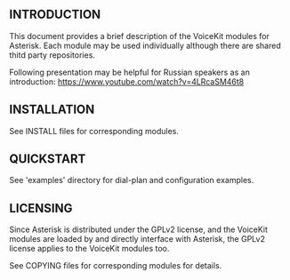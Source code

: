 INTRODUCTION
------------

This document provides a brief description of the VoiceKit modules for Asterisk.
Each module may be used individually although there are shared thitd party repositories.

Following presentation may be helpful for Russian speakers as an introduction:
https://www.youtube.com/watch?v=4LRcaSM46t8


INSTALLATION
------------

See INSTALL files for corresponding modules.


QUICKSTART
----------

See 'examples' directory for dial-plan and configuration examples.


LICENSING
---------

Since Asterisk is distributed under the GPLv2 license, and the VoiceKit modules are loaded by and
directly interface with Asterisk, the GPLv2 license applies to the VoiceKit modules too.

See COPYING files for corresponding modules for details.
